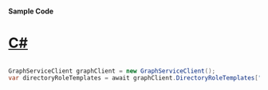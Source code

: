 #### Sample Code
# [C#](#tab/Csharp)

```C#

GraphServiceClient graphClient = new GraphServiceClient();
var directoryRoleTemplates = await graphClient.DirectoryRoleTemplates["{id}"].Request().GetAsync();

```